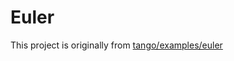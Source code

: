 # Euler

This project is originally from [tango/examples/euler](https://github.com/allenai/tango/tree/main/examples/euler)
